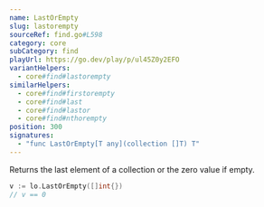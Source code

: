 ```yaml
---
name: LastOrEmpty
slug: lastorempty
sourceRef: find.go#L598
category: core
subCategory: find
playUrl: https://go.dev/play/p/ul45Z0y2EFO
variantHelpers:
  - core#find#lastorempty
similarHelpers:
  - core#find#firstorempty
  - core#find#last
  - core#find#lastor
  - core#find#nthorempty
position: 300
signatures:
  - "func LastOrEmpty[T any](collection []T) T"
---
```


Returns the last element of a collection or the zero value if empty.

```go
v := lo.LastOrEmpty([]int{})
// v == 0
```


